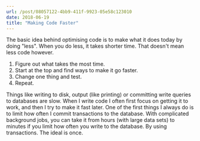 ```yaml
---
url: /post/08057122-4bb9-411f-9923-05e58c123010
date: 2018-06-19
title: "Making Code Faster"
---
```


The basic idea behind optimising code is to make what it does today by doing "less". When you do less, it takes shorter time. That doesn't mean less code however. 

1. Figure out what takes the most time.
2. Start at the top and find ways to make it go faster. 
3. Change one thing and test.
4. Repeat.

Things like writing to disk, output (like printing) or committing write queries to databases are slow. When I write code I often first focus on getting it to work, and then I try to make it fast later. One of the first things I always do is to limit how often I commit transactions to the database. With complicated background jobs, you can take it from hours (with large data sets) to minutes if you limit how often you write to the database. By using transactions. The ideal is once. 